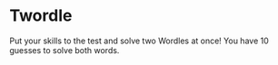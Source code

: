 # Twordle

Put your skills to the test and solve two Wordles at once! You have 10 guesses to solve both words.

